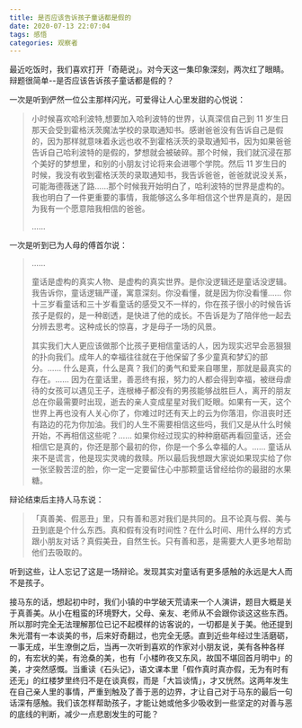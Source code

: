```yaml
---
title: 是否应该告诉孩子童话都是假的
date: 2020-07-13 22:07:04
tags: 感悟 
categories: 观察者
---
```


最近吃饭时，我们喜欢打开「奇葩说」。对今天这一集印象深刻，两次红了眼睛。辩题很简单--是否应该告诉孩子童话都是假的？

一次是听到俨然一位公主那样闪光，可爱得让人心里发甜的心悦说：

> 小时候喜欢哈利波特,想要加入哈利波特的世界，认真深信自己到 11 岁生日那天会受到霍格沃茨魔法学校的录取通知书。感谢爸爸没有告诉自己是假的，因为那样就意味着永远也收不到霍格沃茨的录取通知书，因为如果爸爸告诉自己哈利波特的是假的，梦想就会被破碎。那个时候，我们就沉浸在那个美好的梦想里，和别的小朋友讨论将来会进哪个学院。然后 11 岁生日的时候，我没有收到霍格沃茨的录取通知书，我告诉爸爸，爸爸就说没关系，可能海德薇迷了路......那个时候我开始明白了，哈利波特的世界是虚构的。我也明白了一件更重要的事情，我能够这么多年相信这个世界是真的，是因为我有一个愿意陪我相信的爸爸。
>
> ......

<!--more-->
一次是听到已为人母的傅首尔说：

> ......
>
> 童话是虚构的真实人物、是虚构的真实世界。是你没逻辑还是童话没逻辑。我告诉你，童话逻辑严谨，寓意深刻。你没看懂，就是因为你没看懂...... 你十三岁看童话和三十岁看童话的感受又不一样的，你在孩子很小的时候告诉孩子是假的，是一种剧透，是快进了他的成长。不告诉是为了陪伴他一起去分辨去思考。这种成长的惊喜，才是母子一场的风景。
>
> 其实我们大人更应该做那个比孩子更相信童话的人，因为现实迟早会恶狠狠的扑向我们。成年人的幸福往往就在于他保留了多少童真和梦幻的部分。...... 什么是真，什么是真？我们的勇气和爱来自哪里，那就是最真实的存在。...... 因为在童话里，善恶终有报，努力的人都会得到幸福，被继母虐待的女孩可以遇见王子，连根棒子都没有的男孩能够战胜巨人，离开的朋友总在你最需要时出现，逝去的亲人变成星星对我们眨眼。如果有一天，这个世界上再也没有人关心你了，你难过时还有天上的云为你落泪，你沮丧时还有路边的花为你加油。我们的人生不需要相信这些吗，我们又是从什么时候开始，不再相信这些呢？...... 如果你经过现实的种种磨砺再看回童话，还会相信它是真的，你还是那个最初的你，你是一个多么幸福的人。...... 童话从来不是谎言，他是现实灵魂的救赎。所以最后我想跟大家说如果现实给了你一张坚毅苦涩的脸，你一定一定要留住心中那颗童话曾经给你的最甜的水果糖。

辩论结束后主持人马东说：

> 「真善美、假恶丑」里，只有善和恶对我们是共同的。且不论真与假、美与丑到底是个什么东西。真和假有没有时间性？在什么时间、用什么样的方式跟小朋友对话？真假美丑，自然生长。只有善和恶，是需要大人更多地帮助他们去吸取的。

听到这些，让人忘记了这是一场辩论。发现其实对童话有更多感触的永远是大人而不是孩子。

接马东的话，想起初中时，我们小镇的中学破天荒请来一个人演讲，题目大概是关于真善美。从小在粗蛮的环境野大，父母、亲友、老师从不会跟你谈这这些东西。所以那时完全无法理解那位已记不起模样的访客说的，一切都是关于美。他还提到朱光潜有一本谈美的书，后来好奇翻过，也完全无感。直到近些年经过生活磨砺，一事无成，半生潦倒之后，当再一次听到喜欢的作家对小朋友说，美有各种各样的，有宏状的美，有沧桑的美，也有「小楼昨夜又东风，故国不堪回首月明中」的美，才突然感慨。当重读《石头记》，语文课本里「假作真时真亦假，无为有时有还无」的红楼梦里终归不是在谈真假，而是「大旨谈情」，才又恍然。这两年发生在自己亲人里的事情，严重到触及了善于恶的边界，才让自己对于马东的最后一句话深有感触。我们该怎样帮助孩子，才能让她或他多少吸收到一些坚定的对善与恶的底线的判断，减少一点悲剧发生的可能？


